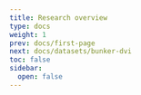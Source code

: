 ```yaml
---
title: Research overview
type: docs
weight: 1
prev: docs/first-page
next: docs/datasets/bunker-dvi
toc: false
sidebar:
  open: false
---
```



